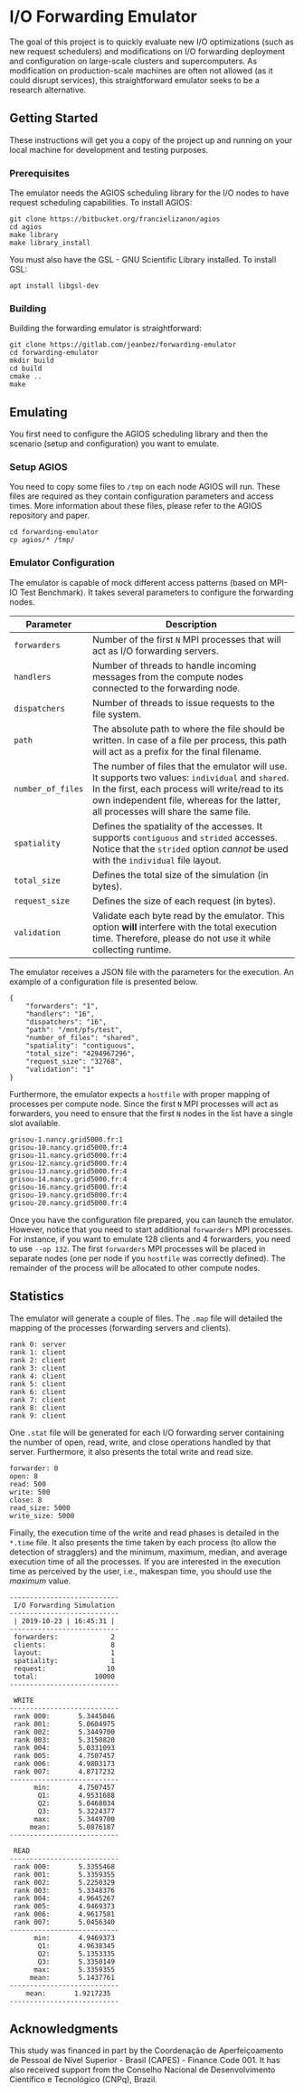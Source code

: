

# I/O Forwarding Emulator

The goal of this project is to quickly evaluate new I/O optimizations (such as new request schedulers) and modifications on I/O forwarding deployment and configuration on large-scale clusters and supercomputers. As modification on production-scale machines are often not allowed (as it could disrupt services), this straightforward emulator seeks to be a research alternative. 

## Getting Started

These instructions will get you a copy of the project up and running on your local machine for development and testing purposes.

### Prerequisites

The emulator needs the AGIOS scheduling library for the I/O nodes to have request scheduling capabilities. To install AGIOS:

```
git clone https://bitbucket.org/francielizanon/agios
cd agios
make library
make library_install
```

You must also have the GSL - GNU Scientific Library installed. To install GSL:

```
apt install libgsl-dev
```

### Building

Building the forwarding emulator is straightforward:

```
git clone https://gitlab.com/jeanbez/forwarding-emulator
cd forwarding-emulator
mkdir build
cd build
cmake ..
make
```

## Emulating

You first need to configure the AGIOS scheduling library and then the scenario (setup and configuration) you want to emulate.

### Setup AGIOS

You need to copy some files to `/tmp` on each node AGIOS will run. These files are required as they contain configuration parameters and access times. More information about these files, please refer to the AGIOS repository and paper.

```
cd forwarding-emulator
cp agios/* /tmp/
```

### Emulator Configuration

The emulator is capable of mock different access patterns (based on MPI-IO Test Benchmark). It takes several parameters to configure the forwarding nodes.

| Parameter | Description |
| -------------- | -------------- |
| `forwarders` | Number of the first `N` MPI processes that will act as I/O forwarding servers. |
| `handlers` | Number of threads to handle incoming messages from the compute nodes connected to the forwarding node. |
| `dispatchers` | Number of threads to issue requests to the file system. |
| `path` | The absolute path to where the file should be written. In case of a file per process, this path will act as a prefix for the final filename. |
| `number_of_files` | The number of files that the emulator will use. It supports two values: `individual` and `shared`. In the first, each process will write/read to its own independent file, whereas for the latter, all processes will share the same file. |
| `spatiality` | Defines the spatiality of the accesses. It supports `contiguous` and `strided` accesses. Notice that the `strided` option *cannot* be used with the `individual` file layout. |
| `total_size` | Defines the total size of the simulation (in bytes). |
| `request_size` | Defines the size of each request (in bytes). |
| `validation` | Validate each byte read by the emulator. This option **will** interfere with the total execution time. Therefore, please do not use it while collecting runtime. |

The emulator receives a JSON file with the parameters for the execution. An example of a configuration file is presented below. 

```
{
    "forwarders": "1",
    "handlers": "16",
    "dispatchers": "16",
    "path": "/mnt/pfs/test",
    "number_of_files": "shared",
    "spatiality": "contiguous",
    "total_size": "4294967296",
    "request_size": "32768",
    "validation": "1"
}
```

Furthermore, the emulator expects a `hostfile` with proper mapping of processes per compute node. Since the first `N` MPI processes will act as forwarders, you need to ensure that the first `N` nodes in the list have a single slot available. 

```
grisou-1.nancy.grid5000.fr:1
grisou-10.nancy.grid5000.fr:4
grisou-11.nancy.grid5000.fr:4
grisou-12.nancy.grid5000.fr:4
grisou-13.nancy.grid5000.fr:4
grisou-14.nancy.grid5000.fr:4
grisou-16.nancy.grid5000.fr:4
grisou-19.nancy.grid5000.fr:4
grisou-20.nancy.grid5000.fr:4
```

Once you have the configuration file prepared, you can launch the emulator. However, notice that you need to start additional `forwarders` MPI processes. For instance, if you want to emulate 128 clients and 4 forwarders, you need to use `--op 132`. The first `forwarders` MPI processes will be placed in separate nodes (one per node if you `hostfile` was correctly defined). The remainder of the process will be allocated to other compute nodes.

## Statistics

The emulator will generate a couple of files. The `.map` file will detailed the mapping of the processes (forwarding servers and clients).

```
rank 0: server
rank 1: client
rank 2: client
rank 3: client
rank 4: client
rank 5: client
rank 6: client
rank 7: client
rank 8: client
rank 9: client
```

One `.stat` file will be generated for each I/O forwarding server containing the number of open, read, write, and close operations handled by that server. Furthermore, it also presents the total write and read size.

```
forwarder: 0
open: 8
read: 500
write: 500
close: 8
read_size: 5000
write_size: 5000
```

Finally, the execution time of the write and read phases is detailed in the `*.time` file. It also presents the time taken by each process (to allow the detection of stragglers) and the minimum, maximum, median, and average execution time of all the processes. If you are interested in the execution time as perceived by the user, i.e., makespan time, you should use the *maximum* value.

```
---------------------------
 I/O Forwarding Simulation
---------------------------
 | 2019-10-23 | 16:45:31 | 
---------------------------
 forwarders:             2
 clients:                8
 layout:                 1
 spatiality:             1
 request:               10
 total:              10000
---------------------------

 WRITE
---------------------------
 rank 000:       5.3445046
 rank 001:       5.0604975
 rank 002:       5.3449700
 rank 003:       5.3150820
 rank 004:       5.0331093
 rank 005:       4.7507457
 rank 006:       4.9803173
 rank 007:       4.8717232
---------------------------
      min:       4.7507457
       Q1:       4.9531688
       Q2:       5.0468034
       Q3:       5.3224377
      max:       5.3449700
     mean:       5.0876187
---------------------------

 READ
---------------------------
 rank 000:       5.3355468
 rank 001:       5.3359355
 rank 002:       5.2250329
 rank 003:       5.3348376
 rank 004:       4.9645267
 rank 005:       4.9469373
 rank 006:       4.9617581
 rank 007:       5.0456340
---------------------------
      min:       4.9469373
       Q1:       4.9638345
       Q2:       5.1353335
       Q3:       5.3350149
      max:       5.3359355
     mean:       5.1437761
---------------------------
    mean:       1.9217235
---------------------------
```

## Acknowledgments

This study was financed in part by the Coordenação de Aperfeiçoamento de Pessoal de Nível Superior - Brasil (CAPES) - Finance Code 001. It has also received support from the Conselho Nacional de Desenvolvimento Científico e Tecnológico (CNPq), Brazil.